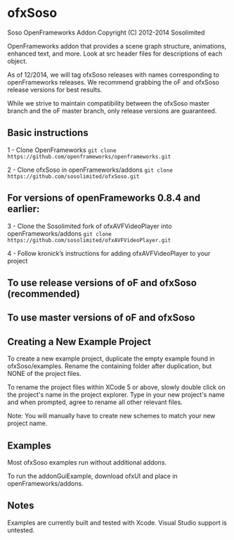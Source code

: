 ofxSoso
=======
Soso OpenFrameworks Addon
Copyright (C) 2012-2014 Sosolimited


OpenFrameworks addon that provides a scene graph structure, animations, enhanced text, and more.  Look at src header files for descriptions of each object.

As of 12/2014, we will tag ofxSoso releases with names corresponding to openFrameworks releases.  We recommend grabbing the oF and ofxSoso release versions for best results. 

While we strive to maintain compatibility between the ofxSoso master branch and the oF master branch, only release versions are guaranteed.


Basic instructions
------------

1 - Clone OpenFrameworks
```git clone https://github.com/openframeworks/openframeworks.git```  

2 - Clone ofxSoso in openFrameworks/addons
```git clone https://github.com/sosolimited/ofxSoso.git```


For versions of openFrameworks 0.8.4 and earlier:
------------

3 - Clone the Sosolimited fork of ofxAVFVideoPlayer into openFrameworks/addons
```git clone https://github.com/sosolimited/ofxAVFVideoPlayer.git```

4 - Follow kronick’s instructions for adding ofxAVFVideoPlayer to your project


To use release versions of oF and ofxSoso (recommended)
------------


To use master versions of oF and ofxSoso
------------



Creating a New Example Project
------------
To create a new example project, duplicate the empty example found in ofxSoso/examples.  Rename the containing folder after duplication, but NONE of the project files.

To rename the project files within XCode 5 or above, slowly double click on the project's name in the project explorer.
Type in your new project's name and  when prompted, agree to rename all other relevant files. 

Note:  You will manually have to create new schemes to match your new project name.


Examples
------------
Most ofxSoso examples run without additional addons.

To run the addonGuiExample, download ofxUI and place in openFrameworks/addons.


Notes
-----
Examples are currently built and tested with Xcode. Visual Studio support is untested.




